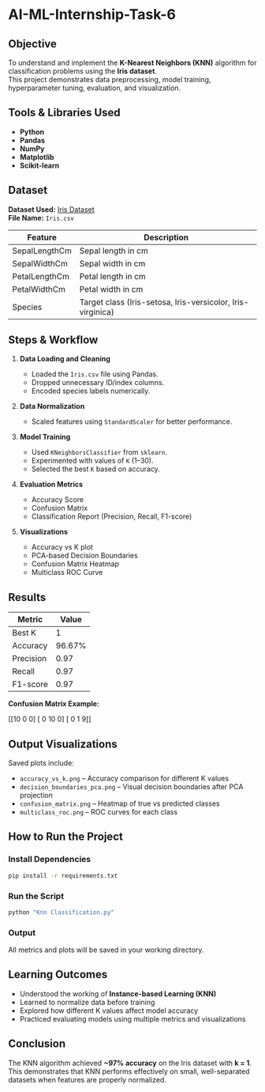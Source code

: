 # AI-ML-Internship-Task-6

##  Objective
To understand and implement the **K-Nearest Neighbors (KNN)** algorithm for classification problems using the **Iris dataset**.  
This project demonstrates data preprocessing, model training, hyperparameter tuning, evaluation, and visualization.


##  Tools & Libraries Used
- **Python**
- **Pandas**
- **NumPy**
- **Matplotlib**
- **Scikit-learn**


##  Dataset
**Dataset Used:** [Iris Dataset](https://archive.ics.uci.edu/ml/datasets/iris)  
**File Name:** `Iris.csv`

| Feature | Description |
|----------|--------------|
| SepalLengthCm | Sepal length in cm |
| SepalWidthCm  | Sepal width in cm |
| PetalLengthCm | Petal length in cm |
| PetalWidthCm  | Petal width in cm |
| Species       | Target class (Iris-setosa, Iris-versicolor, Iris-virginica) |


##  Steps & Workflow
1. **Data Loading and Cleaning**
   - Loaded the `Iris.csv` file using Pandas.
   - Dropped unnecessary ID/index columns.
   - Encoded species labels numerically.

2. **Data Normalization**
   - Scaled features using `StandardScaler` for better performance.

3. **Model Training**
   - Used `KNeighborsClassifier` from `sklearn`.
   - Experimented with values of `K` (1–30).
   - Selected the best `K` based on accuracy.

4. **Evaluation Metrics**
   - Accuracy Score  
   - Confusion Matrix  
   - Classification Report (Precision, Recall, F1-score)

5. **Visualizations**
   - Accuracy vs K plot  
   - PCA-based Decision Boundaries  
   - Confusion Matrix Heatmap  
   - Multiclass ROC Curve


##  Results

| Metric | Value |
|--------|--------|
| Best K | 1 |
| Accuracy | 96.67% |
| Precision | 0.97 |
| Recall | 0.97 |
| F1-score | 0.97 |

**Confusion Matrix Example:**


[[10  0  0]
[ 0 10  0]
[ 0  1  9]]


##  Output Visualizations
Saved plots include:
- `accuracy_vs_k.png` – Accuracy comparison for different K values  
- `decision_boundaries_pca.png` – Visual decision boundaries after PCA projection  
- `confusion_matrix.png` – Heatmap of true vs predicted classes  
- `multiclass_roc.png` – ROC curves for each class


## How to Run the Project

###  Install Dependencies

```bash
pip install -r requirements.txt
```

###  Run the Script

```bash
python "Knn Classification.py"
```

###  Output

All metrics and plots will be saved in your working directory.


##  Learning Outcomes

* Understood the working of **Instance-based Learning (KNN)**
* Learned to normalize data before training
* Explored how different K values affect model accuracy
* Practiced evaluating models using multiple metrics and visualizations


##  Conclusion

The KNN algorithm achieved **~97% accuracy** on the Iris dataset with **k = 1**.
This demonstrates that KNN performs effectively on small, well-separated datasets when features are properly normalized.



